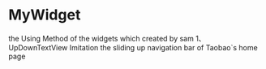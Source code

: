 # MyWidget
the Using Method of the widgets which created by sam
1、UpDownTextView        Imitation the sliding up navigation bar of Taobao`s home page
